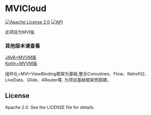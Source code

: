 # MVICloud

[![Apache License 2.0][1]][2]
[![API][3]][4]

此项目为MVI版

### 其他版本请查看<br>
[JAVA+MVVM版][5]<br>
[Kotlin+MVVM版][6]

组件化+MVI+ViewBinding框架为基础,整合Coroutines、Flow、Retrofit2、LiveData、Glide、ARouter等,
为项目基础框架而搭建。


## License

Apache 2.0. See the LICENSE file for details.


[1]:https://img.shields.io/:license-apache-blue.svg
[2]:https://www.apache.org/licenses/LICENSE-2.0.html
[3]:https://img.shields.io/badge/API-24%2B-red.svg?style=flat
[4]:https://android-arsenal.com/api?level=24

[5]:https://github.com/SoarY/Cloud
[6]:https://github.com/SoarY/CloudKotlin

